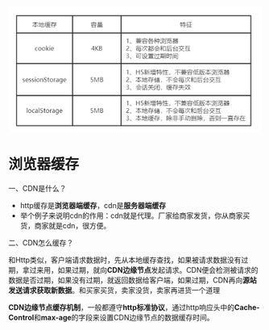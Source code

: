 ![image](https://github.com/leo0807/Web-Learner/blob/master/images/浏览器缓存.png)
# 浏览器缓存

一、CDN是什么？
- http缓存是**浏览器端缓存**，cdn是**服务器端缓存**
- 举个例子来说明cdn的作用：cdn就是代理。厂家给商家发货，你从商家买货，商家就是cdn，很方便。

二、CDN怎么缓存？

和Http类似，客户端请求数据时，先从本地缓存查找，如果被请求数据没有过期，拿过来用，如果过期，就向**CDN边缘节点**发起请求。CDN便会检测被请求的数据是否过期，如果没有过期，就返回数据给客户端，如果过期，CDN再向**源站发送请求获取新数据**。和买家买货，卖家没货，卖家再进货一个道理

**CDN边缘节点缓存机制**，一般都遵守**http标准协议**，通过http响应头中的**Cache-Control**和**max-age**的字段来设置CDN边缘节点的数据缓存时间。
